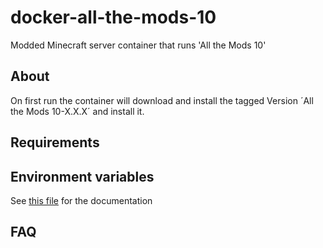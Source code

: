 # docker-all-the-mods-10
Modded Minecraft server container that runs  'All the Mods 10'

## About
On first run the container will download and install the tagged Version ´All the Mods 10-X.X.X´ and install it.

## Requirements

## Environment variables

See [this file](/docs/ENV_VARS.md) for the documentation

## FAQ